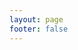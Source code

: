 ```yaml
---
layout: page
footer: false
---
```

<GameEntranceV id="h5Takahashi" src="/classic/emulatorJS-4.0.12/games/index.html?language=zh-CN&name=TakahashiMeijinnoBoukenShima" :resetHeight=false></GameEntranceV>